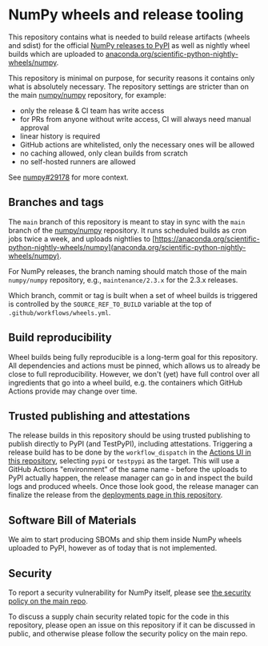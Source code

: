 # NumPy wheels and release tooling

This repository contains what is needed to build release artifacts (wheels and
sdist) for the official [NumPy releases to
PyPI](https://pypi.org/project/numpy/) as well as nightly wheel builds which
are uploaded to
[anaconda.org/scientific-python-nightly-wheels/numpy](https://anaconda.org/scientific-python-nightly-wheels/numpy).

This repository is minimal on purpose, for security reasons it contains only what is absolutely necessary. The repository settings are stricter than on the main [numpy/numpy](https://github.com/numpy/numpy/) repository, for example:

- only the release & CI team has write access
- for PRs from anyone without write access, CI will always need manual approval
- linear history is required
- GitHub actions are whitelisted, only the necessary ones will be allowed
- no caching allowed, only clean builds from scratch
- no self-hosted runners are allowed

See [numpy#29178](https://github.com/numpy/numpy/issues/29178) for more context.


## Branches and tags

The `main` branch of this repository is meant to stay in sync with the `main` branch
of the [numpy/numpy](https://github.com/numpy/numpy) repository. It runs scheduled builds
as cron jobs twice a week, and uploads nightlies to 
[https://anaconda.org/scientific-python-nightly-wheels/numpy](anaconda.org/scientific-python-nightly-wheels/numpy).

For NumPy releases, the branch naming should match those of the main
`numpy/numpy` repository, e.g., `maintenance/2.3.x` for the 2.3.x releases.

Which branch, commit or tag is built when a set of wheel builds is triggered is
controlled by the `SOURCE_REF_TO_BUILD` variable at the top of
`.github/workflows/wheels.yml`.


## Build reproducibility

Wheel builds being fully reproducible is a long-term goal for this repository.
All dependencies and actions must be pinned, which allows us to already be
close to full reproducibility. However, we don't (yet) have full control over
all ingredients that go into a wheel build, e.g. the containers which GitHub
Actions provide may change over time.


## Trusted publishing and attestations

The release builds in this repository should be using trusted publishing to
publish directly to PyPI (and TestPyPI), including attestations. Triggering
a release build has to be done by the `workflow_dispatch` in the
[Actions UI in this repository](https://github.com/numpy/numpy-release/actions/workflows/wheels.yml),
selecting `pypi` or `testpypi` as the target. This will use a GitHub Actions
"environment" of the same name - before the uploads to PyPI actually happen,
the release manager can go in and inspect the build logs and produced wheels.
Once those look good, the release manager can finalize the release from the
[deployments page in this repository](https://github.com/numpy/numpy-release/deployments).


## Software Bill of Materials

We aim to start producing SBOMs and ship them inside NumPy wheels uploaded to
PyPI, however as of today that is not implemented.


## Security

To report a security vulnerability for NumPy itself, please see
[the security policy on the main repo](https://github.com/numpy/numpy/?tab=security-ov-file#readme).

To discuss a supply chain security related topic for the code in this
repository, please open an issue on this repository if it can be discussed in
public, and otherwise please follow the security policy on the main repo.
